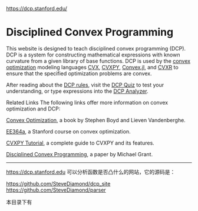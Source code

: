 https://dcp.stanford.edu/


# Disciplined Convex Programming
This website is designed to teach disciplined convex programming (DCP). DCP is a system for constructing mathematical expressions with known curvature from a given library of base functions. DCP is used by the [convex optimization](http://www.stanford.edu/~boyd/cvxbook/) modeling languages [CVX](http://cvxr.com/cvx/), [CVXPY](https://www.cvxpy.org/), [Convex.jl](https://github.com/JuliaOpt/Convex.jl), and [CVXR](https://cvxr.rbind.io/) to ensure that the specified optimization problems are convex.

After reading about the [DCP rules](https://dcp.stanford.edu/rules), visit the [DCP Quiz](https://dcp.stanford.edu/quiz) to test your understanding, or type expressions into the [DCP Analyzer](https://dcp.stanford.edu/analyzer).

Related Links
The following links offer more information on convex optimization and DCP:

[Convex Optimization](http://www.stanford.edu/~boyd/cvxbook/), a book by Stephen Boyd and Lieven Vandenberghe.

[EE364a](http://www.stanford.edu/class/ee364a/), a Stanford course on convex optimization.

[CVXPY Tutorial](https://www.cvxpy.org/tutorial/index.html), a complete guide to CVXPY and its features.

[Disciplined Convex Programming](http://www.stanford.edu/~boyd/papers/disc_cvx_prog.html), a paper by Michael Grant.


----

https://dcp.stanford.edu   可以分析函数是否凸什么的网站，它的源码是：

https://github.com/SteveDiamond/dcp_site
https://github.com/SteveDiamond/parser

本目录下有